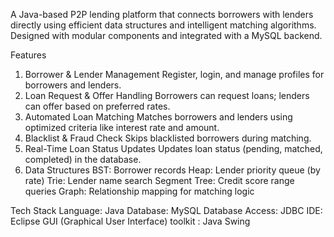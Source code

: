 A Java-based P2P lending platform that connects borrowers with lenders directly using efficient data structures and intelligent matching algorithms. Designed with modular components and integrated with a MySQL backend.

Features
1. Borrower & Lender Management Register, login, and manage profiles for borrowers and lenders.
2. Loan Request & Offer Handling Borrowers can request loans; lenders can offer based on preferred rates.
3. Automated Loan Matching Matches borrowers and lenders using optimized criteria like interest rate and amount.
4. Blacklist & Fraud Check Skips blacklisted borrowers during matching.
5. Real-Time Loan Status Updates Updates loan status (pending, matched, completed) in the database.
6. Data Structures
    BST: Borrower records
    Heap: Lender priority queue (by rate)
    Trie: Lender name search
    Segment Tree: Credit score range queries
    Graph: Relationship mapping for matching logic

Tech Stack 
Language: Java
Database: MySQL
Database Access: JDBC
IDE: Eclipse 
GUI (Graphical User Interface) toolkit : Java Swing
